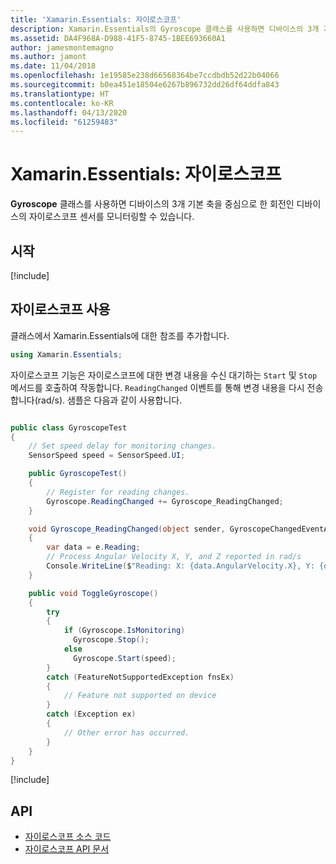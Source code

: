 ```yaml
---
title: 'Xamarin.Essentials: 자이로스코프'
description: Xamarin.Essentials의 Gyroscope 클래스를 사용하면 디바이스의 3개 기본 축을 중심으로 회전을 측정하는 디바이스의 자이로스코프 센서를 모니터링할 수 있습니다.
ms.assetid: DA4F968A-D988-41F5-8745-1BEE693660A1
author: jamesmontemagno
ms.author: jamont
ms.date: 11/04/2018
ms.openlocfilehash: 1e19585e238d66568364be7ccdbdb52d22b04066
ms.sourcegitcommit: b0ea451e18504e6267b896732dd26df64ddfa843
ms.translationtype: HT
ms.contentlocale: ko-KR
ms.lasthandoff: 04/13/2020
ms.locfileid: "61259483"
---
```

# <a name="xamarinessentials-gyroscope"></a>Xamarin.Essentials: 자이로스코프

**Gyroscope** 클래스를 사용하면 디바이스의 3개 기본 축을 중심으로 한 회전인 디바이스의 자이로스코프 센서를 모니터링할 수 있습니다.

## <a name="get-started"></a>시작

[!include[](~/essentials/includes/get-started.md)]

## <a name="using-gyroscope"></a>자이로스코프 사용

클래스에서 Xamarin.Essentials에 대한 참조를 추가합니다.

```csharp
using Xamarin.Essentials;
```

자이로스코프 기능은 자이로스코프에 대한 변경 내용을 수신 대기하는 `Start` 및 `Stop` 메서드를 호출하여 작동합니다. `ReadingChanged` 이벤트를 통해 변경 내용을 다시 전송합니다(rad/s). 샘플은 다음과 같이 사용합니다.

```csharp

public class GyroscopeTest
{
    // Set speed delay for monitoring changes.
    SensorSpeed speed = SensorSpeed.UI;

    public GyroscopeTest()
    {
        // Register for reading changes.
        Gyroscope.ReadingChanged += Gyroscope_ReadingChanged;
    }

    void Gyroscope_ReadingChanged(object sender, GyroscopeChangedEventArgs e)
    {
        var data = e.Reading;
        // Process Angular Velocity X, Y, and Z reported in rad/s
        Console.WriteLine($"Reading: X: {data.AngularVelocity.X}, Y: {data.AngularVelocity.Y}, Z: {data.AngularVelocity.Z}");
    }

    public void ToggleGyroscope()
    {
        try
        {
            if (Gyroscope.IsMonitoring)
              Gyroscope.Stop();
            else
              Gyroscope.Start(speed);
        }
        catch (FeatureNotSupportedException fnsEx)
        {
            // Feature not supported on device
        }
        catch (Exception ex)
        {
            // Other error has occurred.
        }
    }
}
```

[!include[](~/essentials/includes/sensor-speed.md)]

## <a name="api"></a>API

- [자이로스코프 소스 코드](https://github.com/xamarin/Essentials/tree/master/Xamarin.Essentials/Gyroscope)
- [자이로스코프 API 문서](xref:Xamarin.Essentials.Gyroscope)
